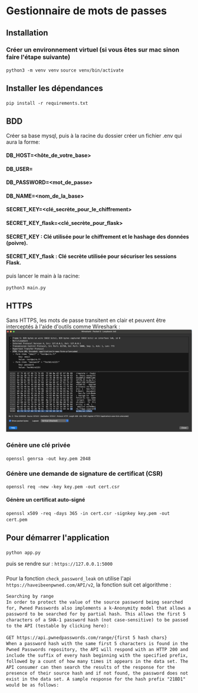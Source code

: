 # Gestionnaire de mots de passes

## Installation

### Créer un environnement virtuel (si vous êtes sur mac sinon faire l'étape suivante)

`python3 -m venv venv`
`source venv/bin/activate`

## Installer les dépendances

`pip install -r requirements.txt`

## BDD

Créer sa base mysql, puis à la racine du dossier créer un fichier .env qui aura la forme:

#### DB_HOST=<hôte_de_votre_base> 
#### DB_USER=<utilisateur>
#### DB_PASSWORD=<mot_de_passe>
#### DB_NAME=<nom_de_la_base>
#### SECRET_KEY=<clé_secrète_pour_le_chiffrement>
#### SECRET_KEY_flask=<clé_secrète_pour_flask>

#### SECRET_KEY : Clé utilisée pour le chiffrement et le hashage des données (poivre).
#### SECRET_KEY_flask : Clé secrète utilisée pour sécuriser les sessions Flask.

puis lancer le main à la racine:

`python3 main.py`

## HTTPS

Sans HTTPS, les mots de passe transitent en clair et peuvent être interceptés à l'aide d'outils comme Wireshark :
![](other/wireshark.png)

### Génère une clé privée

`openssl genrsa -out key.pem 2048`

### Génère une demande de signature de certificat (CSR)

`openssl req -new -key key.pem -out cert.csr`

#### Génère un certificat auto-signé

`openssl x509 -req -days 365 -in cert.csr -signkey key.pem -out cert.pem`

## Pour démarrer l'application

`python app.py`

puis se rendre sur :
`https://127.0.0.1:5000`

###

Pour la fonction `check_password_leak` on utilise l'api `https://haveibeenpwned.com/API/v2`, la fonction suit cet algorithme :

```
Searching by range
In order to protect the value of the source password being searched for, Pwned Passwords also implements a k-Anonymity model that allows a password to be searched for by partial hash. This allows the first 5 characters of a SHA-1 password hash (not case-sensitive) to be passed to the API (testable by clicking here):

GET https://api.pwnedpasswords.com/range/{first 5 hash chars}
When a password hash with the same first 5 characters is found in the Pwned Passwords repository, the API will respond with an HTTP 200 and include the suffix of every hash beginning with the specified prefix, followed by a count of how many times it appears in the data set. The API consumer can then search the results of the response for the presence of their source hash and if not found, the password does not exist in the data set. A sample response for the hash prefix "21BD1" would be as follows:
```
